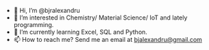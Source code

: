 - 👋 Hi, I’m @bjralexandru
- 👀 I’m interested in Chemistry/ Material Science/ IoT and lately programming.
- 🌱 I’m currently learning Excel, SQL and Python.
- 📫 How to reach me? Send me an email at bjalexandru@gmail.com 

<!---
bjralexandru/bjralexandru is a ✨ special ✨ repository because its `README.md` (this file) appears on your GitHub profile.
You can click the Preview link to take a look at your changes.
--->
